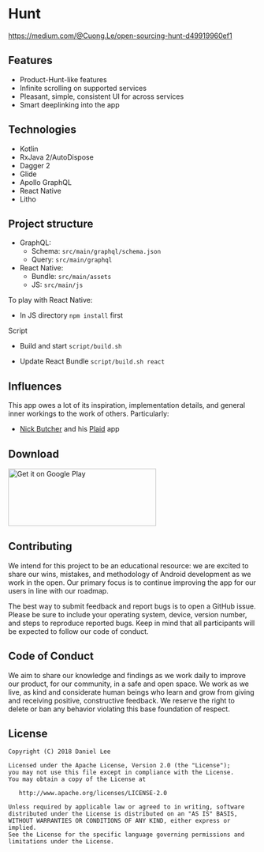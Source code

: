 Hunt
=======

https://medium.com/@Cuong.Le/open-sourcing-hunt-d49919960ef1

## Features

- Product-Hunt-like features
- Infinite scrolling on supported services
- Pleasant, simple, consistent UI for across services
- Smart deeplinking into the app

## Technologies

- Kotlin
- RxJava 2/AutoDispose
- Dagger 2
- Glide
- Apollo GraphQL
- React Native
- Litho

## Project structure

- GraphQL:
    - Schema: `src/main/graphql/schema.json`
    - Query: `src/main/graphql`
- React Native:
    - Bundle: `src/main/assets`
    - JS: `src/main/js`

To play with React Native:
   - In JS directory
        `npm install` first

Script
   - Build and start
        `script/build.sh`

   - Update React Bundle
        `script/build.sh react`

## Influences

This app owes a lot of its inspiration, implementation details, and general inner workings to the
work of others. Particularly:
- [Nick Butcher](https://twitter.com/@crafty) and his [Plaid](https://github.com/nickbutcher/plaid) app

## Download

<a href='https://play.google.com/store/apps/details?id=com.ctech.eaty'>
    <img alt='Get it on Google Play'
         src='https://play.google.com/intl/en_us/badges/images/generic/en_badge_web_generic.png'
         height="116" width="300"/>
</a>

## Contributing
We intend for this project to be an educational resource: we are excited to share our wins, mistakes, and methodology of Android development as we work in the open. Our primary focus is to continue improving the app for our users in line with our roadmap.

The best way to submit feedback and report bugs is to open a GitHub issue. Please be sure to include your operating system, device, version number, and steps to reproduce reported bugs. Keep in mind that all participants will be expected to follow our code of conduct.

## Code of Conduct
We aim to share our knowledge and findings as we work daily to improve our product, for our community, in a safe and open space. We work as we live, as kind and considerate human beings who learn and grow from giving and receiving positive, constructive feedback. We reserve the right to delete or ban any behavior violating this base foundation of respect.


License
-------

    Copyright (C) 2018 Daniel Lee

    Licensed under the Apache License, Version 2.0 (the "License");
    you may not use this file except in compliance with the License.
    You may obtain a copy of the License at

       http://www.apache.org/licenses/LICENSE-2.0

    Unless required by applicable law or agreed to in writing, software
    distributed under the License is distributed on an "AS IS" BASIS,
    WITHOUT WARRANTIES OR CONDITIONS OF ANY KIND, either express or implied.
    See the License for the specific language governing permissions and
    limitations under the License.
